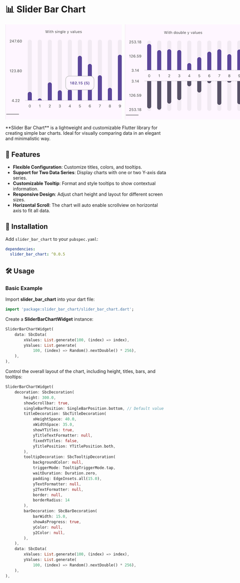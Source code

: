 # 📊 Slider Bar Chart
<div style="display: flex;">
  <img src="screenshots/1.png" alt="Screenshot 1" style="max-height: 300px; margin-right: 10px;">
  <img src="screenshots/2.png" alt="Screenshot 2" style="max-height: 300px;">
</div>
<br>
**Slider Bar Chart** is a lightweight and customizable Flutter library for creating simple bar charts. Ideal for visually comparing data in an elegant and minimalistic way.

## 🌟 Features

- **Flexible Configuration**: Customize titles, colors, and tooltips.
- **Support for Two Data Series**: Display charts with one or two Y-axis data series.
- **Customizable Tooltip**: Format and style tooltips to show contextual information.
- **Responsive Design**: Adjust chart height and layout for different screen sizes.
- **Horizontal Scroll**: The chart will auto enable scrollview on horizontal axis to fit all data.

## 🚀 Installation

Add `slider_bar_chart` to your `pubspec.yaml`:

```yaml
dependencies:
  slider_bar_chart: ^0.0.5
```

## 🛠️ Usage

### Basic Example
Import **slider_bar_chart** into your dart file:
```dart
import 'package:slider_bar_chart/slider_bar_chart.dart';
```

Create a **SliderBarChartWidget** instance:
```dart
SliderBarChartWidget(
    data: SbcData(
        xValues: List.generate(100, (index) => index),
        yValues: List.generate(
            100, (index) => Random().nextDouble() * 256),
    ),
),
```

Control the overall layout of the chart, including height, titles, bars, and tooltips:
```dart
SliderBarChartWidget(
    decoration: SbcDecoration(
        height: 300.0, 
        showScrollbar: true, 
        singleBarPosition: SingleBarPosition.bottom, // Default value
        titleDecoration: SbcTitleDecoration(
            xHeightSpace: 40.0,
            xWidthSpace: 35.0,
            showYTitles: true,
            yTitleTextFormatter: null,
            fixedYTitles: false,
            yTitlePosition: YTitlePosition.both,
        ),
        tooltipDecoration: SbcTooltipDecoration(
            backgroundColor: null,
            triggerMode: TooltipTriggerMode.tap,
            waitDuration: Duration.zero,
            padding: EdgeInsets.all(15.0),
            yTextFormatter: null,
            y2TextFormatter: null,
            border: null,
            borderRadius: 14
        ),
        barDecoration: SbcBarDecoration(
            barWidth: 15.0,
            showAsProgress: true,
            yColor: null,
            y2Color: null,
        ),
    ),
    data: SbcData(
        xValues: List.generate(100, (index) => index),
        yValues: List.generate(
            100, (index) => Random().nextDouble() * 256),
    ),
),
```